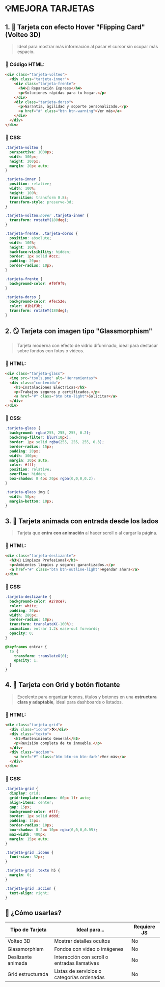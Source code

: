 # 💡MEJORA TARJETAS

## 1. 🧲 **Tarjeta con efecto Hover "Flipping Card" (Volteo 3D)**

> Ideal para mostrar más información al pasar el cursor sin ocupar más espacio.

### 🔧 Código HTML:

```html
<div class="tarjeta-volteo">
  <div class="tarjeta-inner">
    <div class="tarjeta-frente">
      <h4>🔧 Reparación Express</h4>
      <p>Soluciones rápidas para tu hogar.</p>
    </div>
    <div class="tarjeta-dorso">
      <p>Garantía, agilidad y soporte personalizado.</p>
      <a href="#" class="btn btn-warning">Ver más</a>
    </div>
  </div>
</div>
```

### 🎨 CSS:

```css
.tarjeta-volteo {
  perspective: 1000px;
  width: 300px;
  height: 200px;
  margin: 20px auto;
}

.tarjeta-inner {
  position: relative;
  width: 100%;
  height: 100%;
  transition: transform 0.8s;
  transform-style: preserve-3d;
}

.tarjeta-volteo:hover .tarjeta-inner {
  transform: rotateY(180deg);
}

.tarjeta-frente, .tarjeta-dorso {
  position: absolute;
  width: 100%;
  height: 100%;
  backface-visibility: hidden;
  border: 1px solid #ccc;
  padding: 20px;
  border-radius: 10px;
}

.tarjeta-frente {
  background-color: #f9f9f9;
}

.tarjeta-dorso {
  background-color: #fec52e;
  color: #1b1f3b;
  transform: rotateY(180deg);
}
```

## 2. 🪞 **Tarjeta con imagen tipo "Glassmorphism"**

> Tarjeta moderna con efecto de vidrio difuminado, ideal para destacar sobre fondos con fotos o videos.

### 🔧 HTML:

```html
<div class="tarjeta-glass">
  <img src="tools.png" alt="Herramientas">
  <div class="contenido">
    <h5>Instalaciones Eléctricas</h5>
    <p>Trabajos seguros y certificados.</p>
    <a href="#" class="btn btn-light">Solicitar</a>
  </div>
</div>
```

### 🎨 CSS:

```css
.tarjeta-glass {
  background: rgba(255, 255, 255, 0.2);
  backdrop-filter: blur(10px);
  border: 1px solid rgba(255, 255, 255, 0.3);
  border-radius: 15px;
  padding: 20px;
  width: 300px;
  margin: 20px auto;
  color: #fff;
  position: relative;
  overflow: hidden;
  box-shadow: 0 4px 20px rgba(0,0,0,0.2);
}

.tarjeta-glass img {
  width: 50px;
  margin-bottom: 10px;
}
```

## 3. 🎨 **Tarjeta animada con entrada desde los lados**

> Tarjeta que **entra con animación** al hacer scroll o al cargar la página.

### 🔧 HTML:

```html
<div class="tarjeta-deslizante">
  <h3>🧼 Limpieza Profesional</h3>
  <p>Ambientes limpios y seguros garantizados.</p>
  <a href="#" class="btn btn-outline-light">Agendar ahora</a>
</div>
```

### 🎨 CSS:

```css
.tarjeta-deslizante {
  background-color: #278ce7;
  color: white;
  padding: 20px;
  width: 280px;
  border-radius: 10px;
  transform: translateX(-100%);
  animation: entrar 1.2s ease-out forwards;
  opacity: 0;
}

@keyframes entrar {
  to {
    transform: translateX(0);
    opacity: 1;
  }
}
```

## 4. 🧱 **Tarjeta con Grid y botón flotante**

> Excelente para organizar iconos, títulos y botones en una **estructura clara y adaptable**, ideal para dashboards o listados.

### 🔧 HTML:

```html
<div class="tarjeta-grid">
  <div class="icono">🛠️</div>
  <div class="texto">
    <h5>Mantenimiento General</h5>
    <p>Revisión completa de tu inmueble.</p>
  </div>
  <div class="accion">
    <a href="#" class="btn btn-sm btn-dark">Ver más</a>
  </div>
</div>
```

### 🎨 CSS:

```css
.tarjeta-grid {
  display: grid;
  grid-template-columns: 60px 1fr auto;
  align-items: center;
  gap: 15px;
  background-color: #fff;
  border: 1px solid #ddd;
  padding: 15px;
  border-radius: 10px;
  box-shadow: 0 2px 10px rgba(0,0,0,0.05);
  max-width: 400px;
  margin: 15px auto;
}

.tarjeta-grid .icono {
  font-size: 32px;
}

.tarjeta-grid .texto h5 {
  margin: 0;
}

.tarjeta-grid .accion {
  text-align: right;
}
```

## 🧠 ¿Cómo usarlas?

| Tipo de Tarjeta    | Ideal para...                                | Requiere JS |
| ------------------ | -------------------------------------------- | ----------- |
| Volteo 3D          | Mostrar detalles ocultos                     | No          |
| Glassmorphism      | Fondos con video o imágenes                  | No          |
| Deslizante animada | Interacción con scroll o entradas llamativas | No          |
| Grid estructurada  | Listas de servicios o categorías ordenadas   | No          |


